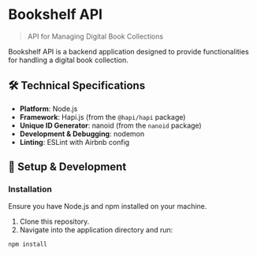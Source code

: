 # Bookshelf API

> API for Managing Digital Book Collections

Bookshelf API is a backend application designed to provide functionalities for handling a digital book collection.

## 🛠 Technical Specifications

- **Platform**: Node.js
- **Framework**: Hapi.js (from the `@hapi/hapi` package)
- **Unique ID Generator**: nanoid (from the `nanoid` package)
- **Development & Debugging**: nodemon
- **Linting**: ESLint with Airbnb config

## 🚀 Setup & Development

### Installation

Ensure you have Node.js and npm installed on your machine.

1. Clone this repository.
2. Navigate into the application directory and run:

```bash
npm install

